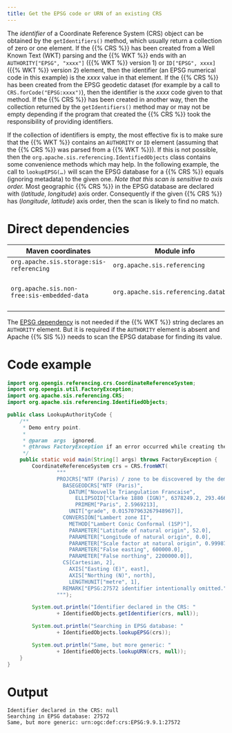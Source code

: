 ```yaml
---
title: Get the EPSG code or URN of an existing CRS
---
```


The _identifier_ of a Coordinate Reference System (CRS) object can be obtained by the `getIdentifiers()` method,
which usually return a collection of zero or one element.
If the {{% CRS %}} has been created from a Well Known Text (WKT) parsing
and the {{% WKT %}} ends with an `AUTHORITY["EPSG", "xxxx"]` ({{% WKT %}} version 1)
or `ID["EPSG", xxxx]` ({{% WKT %}} version 2) element,
then the identifier (an EPSG numerical code in this example) is the _xxxx_ value in that element.
If the {{% CRS %}} has been created from the EPSG geodetic dataset (for example by a call to `CRS.forCode("EPSG:xxxx")`),
then the identifier is the _xxxx_ code given to that method.
If the {{% CRS %}} has been created in another way, then the collection returned by the `getIdentifiers()` method
may or may not be empty depending if the program that created the {{% CRS %}} took the responsibility of providing identifiers.

If the collection of identifiers is empty, the most effective fix is to make sure that the {{% WKT %}}
contains an `AUTHORITY` or `ID` element (assuming that the {{% CRS %}} was parsed from a {{% WKT %}}).
If this is not possible, then the `org.apache.sis.referencing.IdentifiedObjects` class contains some convenience methods which may help.
In the following example, the call to `lookupEPSG(…)` will scan the EPSG database for a {{% CRS %}} equals
(ignoring metadata) to the given one. *Note that this scan is sensitive to axis order.*
Most geographic {{% CRS %}} in the EPSG database are declared with (_latitude_, _longitude_) axis order.
Consequently if the given {{% CRS %}} has (_longitude_, _latitude_) axis order, then the scan is likely to find no match.


# Direct dependencies

Maven coordinates                           | Module info                           | Remarks
------------------------------------------- | ------------------------------------- | -----------------------------
`org.apache.sis.storage:sis-referencing`    | `org.apache.sis.referencing`          |
`org.apache.sis.non-free:sis-embedded-data` | `org.apache.sis.referencing.database` | Optional. Non-Apache license.

The [EPSG dependency](../epsg.html) is not needed if the {{% WKT %}} string declares an `AUTHORITY` element.
But it is required if the `AUTHORITY` element is absent and Apache {{% SIS %}} needs to scan the EPSG database
for finding its value.


# Code example

```java
import org.opengis.referencing.crs.CoordinateReferenceSystem;
import org.opengis.util.FactoryException;
import org.apache.sis.referencing.CRS;
import org.apache.sis.referencing.IdentifiedObjects;

public class LookupAuthorityCode {
    /**
     * Demo entry point.
     *
     * @param  args  ignored.
     * @throws FactoryException if an error occurred while creating the CRS or searching in EPSG database.
     */
    public static void main(String[] args) throws FactoryException {
        CoordinateReferenceSystem crs = CRS.fromWKT(
                """
                PROJCRS["NTF (Paris) / zone to be discovered by the demo",
                  BASEGEODCRS["NTF (Paris)",
                    DATUM["Nouvelle Triangulation Francaise",
                      ELLIPSOID["Clarke 1880 (IGN)", 6378249.2, 293.4660212936269]],
                      PRIMEM["Paris", 2.5969213],
                    UNIT["grade", 0.015707963267948967]],
                  CONVERSION["Lambert zone II",
                    METHOD["Lambert Conic Conformal (1SP)"],
                    PARAMETER["Latitude of natural origin", 52.0],
                    PARAMETER["Longitude of natural origin", 0.0],
                    PARAMETER["Scale factor at natural origin", 0.99987742],
                    PARAMETER["False easting", 600000.0],
                    PARAMETER["False northing", 2200000.0]],
                  CS[Cartesian, 2],
                    AXIS["Easting (E)", east],
                    AXIS["Northing (N)", north],
                    LENGTHUNIT["metre", 1],
                  REMARK["EPSG:27572 identifier intentionally omitted."]]
                """);

        System.out.println("Identifier declared in the CRS: "
                + IdentifiedObjects.getIdentifier(crs, null));

        System.out.println("Searching in EPSG database: "
                + IdentifiedObjects.lookupEPSG(crs));

        System.out.println("Same, but more generic: "
                + IdentifiedObjects.lookupURN(crs, null));
    }
}
```


# Output

```
Identifier declared in the CRS: null
Searching in EPSG database: 27572
Same, but more generic: urn:ogc:def:crs:EPSG:9.9.1:27572

```
